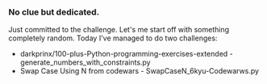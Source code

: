 ### No clue but dedicated.
Just committed to the challenge. Let's me start off with something completely random. Today I've managed to do two challenges:

- darkprinx/100-plus-Python-programming-exercises-extended - generate_numbers_with_constraints.py
- Swap Case Using N from codewars - SwapCaseN_6kyu-Codewarws.py
